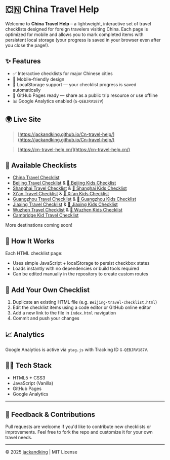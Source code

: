 # 🇨🇳 China Travel Help

Welcome to **China Travel Help** – a lightweight, interactive set of travel checklists designed for foreign travelers visiting China. Each page is optimized for mobile and allows you to mark completed items with persistent local storage (your progress is saved in your browser even after you close the page!).

## ✨ Features

- ✅ Interactive checklists for major Chinese cities
- 📱 Mobile-friendly design
- 🧠 LocalStorage support — your checklist progress is saved automatically
- 🔗 GitHub Pages ready — share as a public trip resource or use offline
- 📊 Google Analytics enabled (`G-QEBJRV187V`)

## 🌍 Live Site

> [https://jackandking.github.io/Cn-travel-help/](https://jackandking.github.io/Cn-travel-help/)

> [https://cn-travel-help.cn/](https://cn-travel-help.cn/)

## 📌 Available Checklists

- [China Travel Checklist](China-travel-checklist.html)
- [Beijing Travel Checklist](Beijing-travel-checklist.html) & [🧒 Beijing Kids Checklist](Beijing-kids-checklist.html)
- [Shanghai Travel Checklist](Shanghai-travel-checklist.html) & [🧒 Shanghai Kids Checklist](Shanghai-kids-checklist.html)
- [Xi'an Travel Checklist](Xi-an-travel-checklist.html) & [🧒 Xi'an Kids Checklist](Xi-an-kids-checklist.html)
- [Guangzhou Travel Checklist](Guangzhou-travel-checklist.html) & [🧒 Guangzhou Kids Checklist](Guangzhou-kids-checklist.html)
- [Jiaxing Travel Checklist](Jiaxing-travel-checklist.html) & [🧒 Jiaxing Kids Checklist](Jiaxing-kids-checklist.html)
- [Wuzhen Travel Checklist](Wuzhen-travel-checklist.html) & [🧒 Wuzhen Kids Checklist](Wuzhen-kids-checklist.html)
- [Cambridge Kid Travel Checklist](Cambridge-kid-checklist.html)

More destinations coming soon!

## 🧰 How It Works

Each HTML checklist page:
- Uses simple JavaScript + localStorage to persist checkbox states
- Loads instantly with no dependencies or build tools required
- Can be edited manually in the repository to create custom routes

## 🔧 Add Your Own Checklist

1. Duplicate an existing HTML file (e.g. `Beijing-travel-checklist.html`)
2. Edit the checklist items using a code editor or GitHub online editor
3. Add a new link to the file in `index.html` navigation
4. Commit and push your changes

## 📈 Analytics

Google Analytics is active via `gtag.js` with Tracking ID `G-QEBJRV187V`.

## 🧑‍💻 Tech Stack

- HTML5 + CSS3
- JavaScript (Vanilla)
- GitHub Pages
- Google Analytics

---

## 📮 Feedback & Contributions

Pull requests are welcome if you'd like to contribute new checklists or improvements. Feel free to fork the repo and customize it for your own travel needs.

---

© 2025 [jackandking](https://github.com/jackandking) | MIT License
